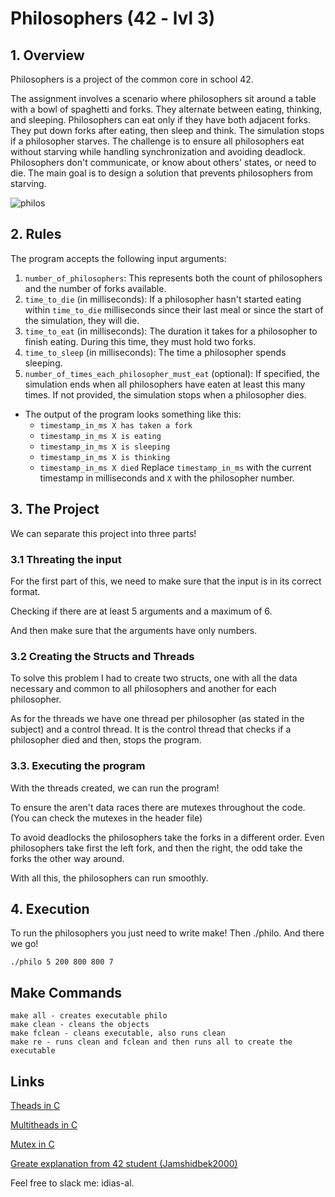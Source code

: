 # Philosophers (42 - lvl 3)

## 1. Overview

Philosophers is a project of the common core in school 42.

The assignment involves a scenario where philosophers sit around a table with a bowl of spaghetti and forks. They alternate between eating, thinking, and sleeping. Philosophers can eat only if they have both adjacent forks. They put down forks after eating, then sleep and think. The simulation stops if a philosopher starves. The challenge is to ensure all philosophers eat without starving while handling synchronization and avoiding deadlock. 
Philosophers don't communicate, or know about others' states, or need to die. The main goal is to design a solution that prevents philosophers from starving.

![philos](https://docs.microsoft.com/en-us/cpp/parallel/concrt/media/dining_philosophersproblem.png?view=msvc-170&viewFallbackFrom=vs-2019)

## 2. Rules
The program accepts the following input arguments:

1. `number_of_philosophers`: This represents both the count of philosophers and the number of forks available.
2. `time_to_die` (in milliseconds): If a philosopher hasn't started eating within `time_to_die` milliseconds since their last meal or since the start of the simulation, they will die.
3. `time_to_eat` (in milliseconds): The duration it takes for a philosopher to finish eating. During this time, they must hold two forks.
4. `time_to_sleep` (in milliseconds): The time a philosopher spends sleeping.
5. `number_of_times_each_philosopher_must_eat` (optional): If specified, the simulation ends when all philosophers have eaten at least this many times. If not provided, the simulation stops when a philosopher dies.

- The output of the program looks something like this:
  - `timestamp_in_ms X has taken a fork`
  - `timestamp_in_ms X is eating`
  - `timestamp_in_ms X is sleeping`
  - `timestamp_in_ms X is thinking`
  - `timestamp_in_ms X died`
  Replace `timestamp_in_ms` with the current timestamp in milliseconds and `X` with the philosopher number.

## 3. The Project
We can separate this project into three parts!

### 3.1 Threating the input
For the first part of this, we need to make sure that the input is in its correct format.

Checking if there are at least 5 arguments and a maximum of 6. 

And then make sure that the arguments have only numbers.

### 3.2 Creating the Structs and Threads
To solve this problem I had to create two structs, one with all the data necessary and common to all philosophers and another for each philosopher. 

As for the threads we have one thread per philosopher (as stated in the subject) and a control thread. It is the control thread that checks if a philosopher died and then, 
stops the program.

### 3.3. Executing the program
With the threads created, we can run the program!

To ensure the aren't data races there are mutexes throughout the code. (You can check the mutexes in the header file)

To avoid deadlocks the philosophers  take the forks in a different order. Even philosophers take first the left fork, and then the right, the odd take the forks the other way around.

With all this, the philosophers can run smoothly.

## 4. Execution
To run the philosophers you just need to write make! 
Then ./philo. And there we go!

```
./philo 5 200 800 800 7
 ```

## Make Commands
```
make all - creates executable philo
make clean - cleans the objects
make fclean - cleans executable, also runs clean
make re - runs clean and fclean and then runs all to create the executable
 ```
 
 ## Links

[Theads in C](https://www.geeksforgeeks.org/thread-functions-in-c-c/)

[Multitheads in C](https://www.geeksforgeeks.org/multithreading-in-c/)

[Mutex in C](https://www.geeksforgeeks.org/mutex-lock-for-linux-thread-synchronization)

[Greate explanation from 42 student (Jamshidbek2000)](https://www.youtube.com/watch?v=UGQsvVKwe90&t=2s)

Feel free to slack me: idias-al.
